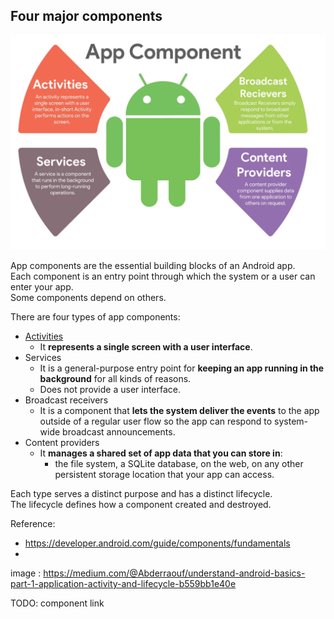 Four major components
--
![Four major android app components.png](Four%20major%20android%20app%20components.png)

App components are the essential building blocks of an Android app.   
Each component is an entry point through which the system or a user can enter your app.   
Some components depend on others.

There are four types of app components:

* [Activities](activity/activity.md)
    * It **represents a single screen with a user interface**.
* Services
    * It is a general-purpose entry point for **keeping an app running in the background** for
      all kinds of reasons.
    * Does not provide a user interface.
* Broadcast receivers
    * It is a component that **lets the system deliver the events** to the app outside
      of a regular user flow so the app can respond to system-wide broadcast announcements.
* Content providers
    * It **manages a shared set of app data that you can store in**:
        * the file system, a SQLite database, on the web, on any other persistent storage location
          that your app can access.

Each type serves a distinct purpose and has a distinct lifecycle.  
The lifecycle defines how a component created and destroyed.

Reference:

* https://developer.android.com/guide/components/fundamentals
*

image : https://medium.com/@Abderraouf/understand-android-basics-part-1-application-activity-and-lifecycle-b559bb1e40e

TODO: component link
